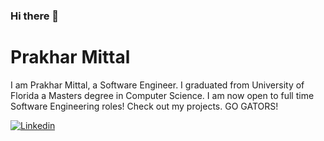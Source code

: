 ### Hi there 👋

# Prakhar Mittal

I am Prakhar Mittal, a Software Engineer. I graduated from University of Florida a Masters degree in Computer Science. 
I am now open to full time Software Engineering roles! Check out my projects. GO GATORS!<br/>

[![Linkedin](https://img.shields.io/badge/-LinkedIn-222222?style=flat-square&logo=Linkedin&logoColor=white&link=https://www.linkedin.com/in/prakhar-mittal/)](https://www.linkedin.com/in/prakhar-mittal/)

